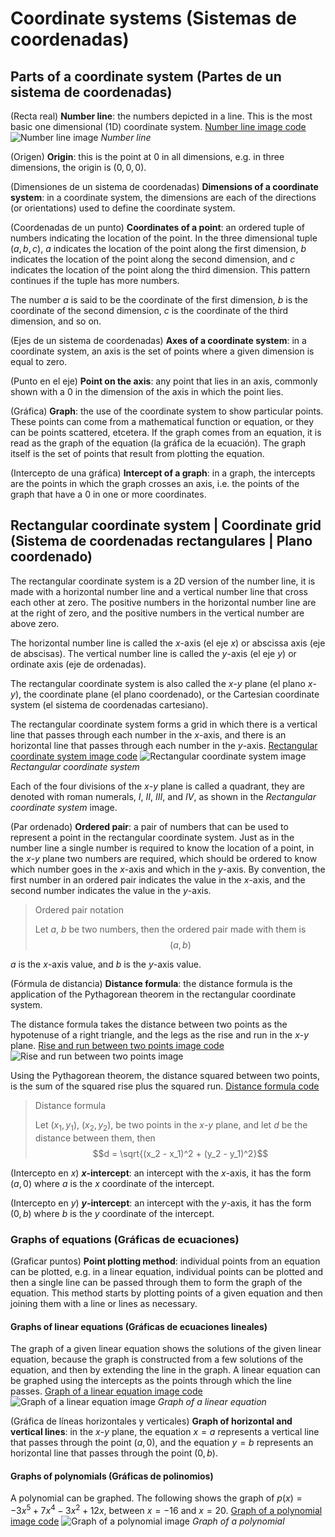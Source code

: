 
#   Coordinate systems (Sistemas de coordenadas)

<!--
#T# Table of contents

#C# Parts of a coordinate system (Partes de un sistema de coordenadas)
#C# Rectangular coordinate system (Sistema de coordenadas rectangulares)
#C# - Graphs of equations (Gráficas de ecuaciones)
#C# -| Graphs of linear equations (Gráficas de ecuaciones lineales)
#C# -| Graphs of polynomials (Gráficas de polinomios)

#T# Beginning of content
-->

## Parts of a coordinate system (Partes de un sistema de coordenadas)

(Recta real)
**Number line**: the numbers depicted in a line. This is the most basic one dimensional (1D) coordinate system.
[Number line image code](Programs/S01/Number_line_image.py)
![Number line image](Images/S01/Number_line.png)
*Number line*

(Origen)
**Origin**: this is the point at 0 in all dimensions, e.g. in three dimensions, the origin is $(0, 0, 0)$.

(Dimensiones de un sistema de coordenadas)
**Dimensions of a coordinate system**: in a coordinate system, the dimensions are each of the directions (or orientations) used to define the coordinate system.

(Coordenadas de un punto)
**Coordinates of a point**: an ordered tuple of numbers indicating the location of the point. In the three dimensional tuple $(a, b, c)$, $a$ indicates the location of the point along the first dimension, $b$ indicates the location of the point along the second dimension, and $c$ indicates the location of the point along the third dimension. This pattern continues if the tuple has more numbers.

The number $a$ is said to be the coordinate of the first dimension, $b$ is the coordinate of the second dimension, $c$ is the coordinate of the third dimension, and so on.

(Ejes de un sistema de coordenadas)
**Axes of a coordinate system**: in a coordinate system, an axis is the set of points where a given dimension is equal to zero.

(Punto en el eje)
**Point on the axis**: any point that lies in an axis, commonly shown with a $0$ in the dimension of the axis in which the point lies.

(Gráfica)
**Graph**: the use of the coordinate system to show particular points. These points can come from a mathematical function or equation, or they can be points scattered, etcetera. If the graph comes from an equation, it is read as the graph of the equation (la gráfica de la ecuación). The graph itself is the set of points that result from plotting the equation.

(Intercepto de una gráfica)
**Intercept of a graph**: in a graph, the intercepts are the points in which the graph crosses an axis, i.e. the points of the graph that have a $0$ in one or more coordinates.

## Rectangular coordinate system | Coordinate grid (Sistema de coordenadas rectangulares | Plano coordenado)

The rectangular coordinate system is a 2D version of the number line, it is made with a horizontal number line and a vertical number line that cross each other at zero. The positive numbers in the horizontal number line are at the right of zero, and the positive numbers in the vertical number are above zero.

The horizontal number line is called the $x$-axis (el eje $x$) or abscissa axis (eje de abscisas). The vertical number line is called the $y$-axis (el eje $y$) or ordinate axis (eje de ordenadas).

The rectangular coordinate system is also called the $x$-$y$ plane (el plano $x$-$y$), the coordinate plane (el plano coordenado), or the Cartesian coordinate system (el sistema de coordenadas cartesiano).

The rectangular coordinate system forms a grid in which there is a vertical line that passes through each number in the $x$-axis, and there is an horizontal line that passes through each number in the $y$-axis.
[Rectangular coordinate system image code](Programs/S01/Rectangular_coordinate_system_image.py)
![Rectangular coordinate system image](Images/S01/Rectangular_coordinate_system.png)
*Rectangular coordinate system*

Each of the four divisions of the $x$-$y$ plane is called a quadrant, they are denoted with roman numerals, $I$, $II$, $III$, and $IV$, as shown in the *Rectangular coordinate system* image.

(Par ordenado)
**Ordered pair**: a pair of numbers that can be used to represent a point in the rectangular coordinate system. Just as in the number line a single number is required to know the location of a point, in the $x$-$y$ plane two numbers are required, which should be ordered to know which number goes in the $x$-axis and which in the $y$-axis. By convention, the first number in an ordered pair indicates the value in the $x$-axis, and the second number indicates the value in the $y$-axis.

> Ordered pair notation
>
> Let $a$, $b$ be two numbers, then the ordered pair made with them is
> $$(a, b)$$

$a$ is the $x$-axis value, and $b$ is the $y$-axis value.

(Fórmula de distancia)
**Distance formula**: the distance formula is the application of the Pythagorean theorem in the rectangular coordinate system.

The distance formula takes the distance between two points as the hypotenuse of a right triangle, and the legs as the rise and run in the $x$-$y$ plane.
[Rise and run between two points image code](Programs/S01/Rise_and_run_between_two_points_image.py)
![Rise and run between two points image](Images/S01/Rise_and_run_between_two_points.png)

Using the Pythagorean theorem, the distance squared between two points, is the sum of the squared rise plus the squared run.
[Distance formula code](Programs/S01/Distance_formula.py)

> Distance formula
>
> Let $(x_1, y_1)$, $(x_2, y_2)$, be two points in the $x$-$y$ plane, and let $d$ be the distance between them, then
> $$d = \sqrt{(x_2 - x_1)^2 + (y_2 - y_1)^2}$$

(Intercepto en $x$)
**$x$-intercept**: an intercept with the $x$-axis, it has the form $(a, 0)$ where $a$ is the $x$ coordinate of the intercept.

(Intercepto en $y$)
**$y$-intercept**: an intercept with the $y$-axis, it has the form $(0, b)$ where $b$ is the $y$ coordinate of the intercept.

### Graphs of equations (Gráficas de ecuaciones)

(Graficar puntos)
**Point plotting method**: individual points from an equation can be plotted, e.g. in a linear equation, individual points can be plotted and then a single line can be passed through them to form the graph of the equation. This method starts by plotting points of a given equation and then joining them with a line or lines as necessary.

#### Graphs of linear equations (Gráficas de ecuaciones lineales)

The graph of a given linear equation shows the solutions of the given linear equation, because the graph is constructed from a few solutions of the equation, and then by extending the line in the graph. A linear equation can be graphed using the intercepts as the points through which the line passes.
[Graph of a linear equation image code](Programs/S01/Graph_of_a_linear_equation_image.py)
![Graph of a linear equation image](Images/S01/Graph_of_a_linear_equation.png)
*Graph of a linear equation*

(Gráfica de líneas horizontales y verticales)
**Graph of horizontal and vertical lines**: in the $x$-$y$ plane, the equation $x = a$ represents a vertical line that passes through the point $(a, 0)$, and the equation $y = b$ represents an horizontal line that passes through the point $(0, b)$.

#### Graphs of polynomials (Gráficas de polinomios)

A polynomial can be graphed. The following shows the graph of $p(x) = -3x^5 + 7x^4 - 3x^2 + 12x$, between $x = -16$ and $x = 20$.
[Graph of a polynomial image code](Programs/S01/Graph_of_a_polynomial_image.py)
![Graph of a polynomial image](Images/S01/Graph_of_a_polynomial.png)
*Graph of a polynomial*